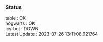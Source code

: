 ### Status


table : OK  
hogwarts : OK  
icy-bot : DOWN  
Latest Update : 2023-07-26 13:11:08.921764
